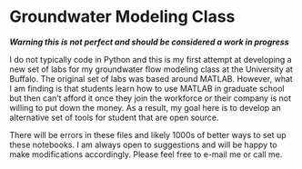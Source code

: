 # Groundwater Modeling Class

***Warning this is not perfect and should be considered a work in progress***

I do not typically code in Python and this is my first attempt at developing a new set of labs for my groundwater flow modeling class at the University at Buffalo.  The original set of labs was based around MATLAB.  However, what I am finding is that students learn how to use MATLAB in graduate school but then can’t afford it once they join the workforce or their company is not willing to put down the money.  As a result, my goal here is to develop an alternative set of tools for student that are open source.  

There will be errors in these files and likely 1000s of better ways to set up these notebooks.  I am always open to suggestions and will be happy to make modifications accordingly.  Please feel free to e-mail me or call me.
